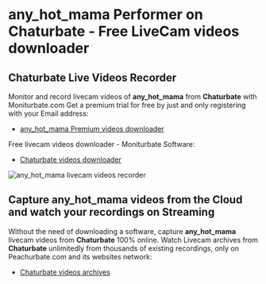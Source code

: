 # any_hot_mama Performer on Chaturbate - Free LiveCam videos downloader

## Chaturbate Live Videos Recorder

Monitor and record livecam videos of **any_hot_mama** from **Chaturbate** with Moniturbate.com
Get a premium trial for free by just and only registering with your Email address:
* [any_hot_mama Premium videos downloader](https://moniturbate.com/request-demo-licence-key.html)

Free livecam videos downloader - Moniturbate Software:
* [Chaturbate videos downloader](https://moniturbate.com/moniturbate-download-software.html)

![any_hot_mama livecam videos recorder](https://peachurnet.com/templates/moniturbate-software.png)


## Capture any_hot_mama videos from the Cloud and watch your recordings on Streaming

Without the need of downloading a software, capture **any_hot_mama** livecam videos from **Chaturbate** 100% online.
Watch Livecam archives from **Chaturbate** unlimitedly from thousands of existing recordings, only on Peachurbate.com and its websites network:
* [Chaturbate videos archives](https://peachurnet.com/)